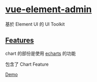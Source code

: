 # [vue-element-admin](https://panjiachen.github.io/vue-element-admin-site/guide/)

基於 Element UI 的 UI Toolkit

## [Features](https://panjiachen.github.io/vue-element-admin-site/guide/#features)

chart 的部份是使用 [echarts](../../../../JavaScript%20Library/ECHARTS/ECHARTS.md) 的功能

包含了 Chart Feature

[Demo](https://panjiachen.github.io/vue-element-admin/#/dashboard)
